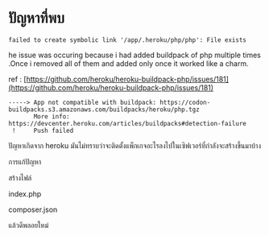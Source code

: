 # ปัญหาที่พบ

```
failed to create symbolic link '/app/.heroku/php/php': File exists
```

he issue was occuring because i had added buildpack of php multiple times .Once i removed all of them and added only once it worked like a charm.

ref : [https://github.com/heroku/heroku-buildpack-php/issues/181](https://github.com/heroku/heroku-buildpack-php/issues/181)





```
-----> App not compatible with buildpack: https://codon-buildpacks.s3.amazonaws.com/buildpacks/heroku/php.tgz
       More info: https://devcenter.heroku.com/articles/buildpacks#detection-failure
 !     Push failed
```

ปัญหาเกิดจาก heroku มันไม่ทราบว่าจะติดตั้งแพ็กเกจอะไรลงไปในเซิฟเวอร์ที่กำลังจะสร้างขึ้นมาบ้าง 

การแก้ปัญหา 

สร้างไฟล์

index.php

composer.json 

แล้วดีพลอยใหม่





